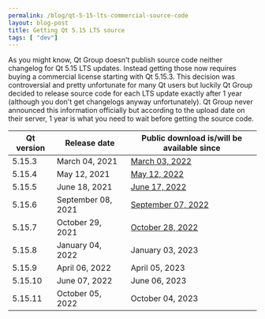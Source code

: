 ```yaml
---
permalink: /blog/qt-5-15-lts-commercial-source-code
layout: blog-post
title: Getting Qt 5.15 LTS source
tags: [ "dev"]
---
```


As you might know, Qt Group doesn't publish source code neither changelog for Qt 5.15 LTS updates. Instead getting those now requires buying a commercial license starting with Qt 5.15.3. This decision was controversial and pretty unfortunate for many Qt users but luckily Qt Group decided to release source code for each LTS update exactly after 1 year (although you don't get changelogs anyway unfortunately).
Qt Group never announced this information officially but according to the upload date on their server, 1 year is what you need to wait before getting the source code.

<!--more-->

| Qt version |   Release date       | Public download is/will be available since |
|------------|----------------------|---------------|
| 5.15.3     |  March 04, 2021      | [March 03, 2022](https://download.qt.io/official_releases/qt/5.15/5.15.3/) |
| 5.15.4     |  May 12, 2021        | [May 12, 2022](https://download.qt.io/official_releases/qt/5.15/5.15.4/) |
| 5.15.5     |  June 18, 2021       | [June 17, 2022](https://download.qt.io/official_releases/qt/5.15/5.15.5/) |
| 5.15.6     |  September 08, 2021  | [September 07, 2022](https://download.qt.io/official_releases/qt/5.15/5.15.6/) |
| 5.15.7     |  October 29, 2021    | [October 28, 2022](https://download.qt.io/official_releases/qt/5.15/5.15.7/) |
| 5.15.8     |  January 04, 2022    | January 03, 2023 |
| 5.15.9     |  April 06, 2022      | April 05, 2023 |
| 5.15.10    |  June 07, 2022       | June 06, 2023 |
| 5.15.11    |  October 05, 2022    | October 04, 2023 |



